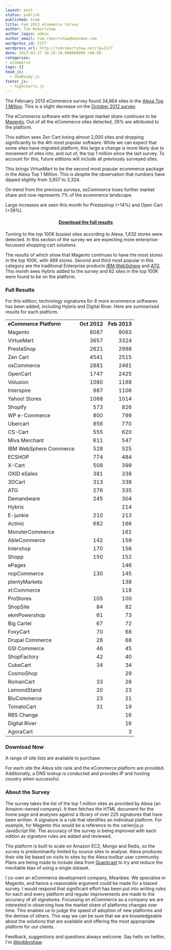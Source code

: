 ```yaml
---
layout: post
status: publish
published: true
title: Feb 2013 eCommerce Survey
author: Tom Robertshaw
author_login: admin
author_email: tom.robertshaw@meanbee.com
wordpress_id: 2177
wordpress_url: http://tomrobertshaw.net/?p=2177
date: 2013-03-27 16:25:18.000000000 +00:00
categories:
- eCommerce
tags: []
head_js:
  - domReady.js
footer_js:
  - highcharts.js
---
```

The February 2013 eCommerce survey found 34,864 sites in the <a href="http://www.alexa.com/topsites">Alexa Top 1 Million</a>. This is a slight decrease on the <a href="http://tomrobertshaw.net/2012/11/october-2012-ecommerce-survey/">October 2012 survey</a>.

The eCommerce software with the largest market share continues to be <a href="http://www.magentocommerce.com">Magento</a>. Out of all the eCommerce sites detected, 26% are attributed to the platform.

This edition sees Zen Cart losing almost 2,000 sites and dropping significantly to the 4th most popular software. While we can expect that some sites have migrated platform, this large a change is more likely due to movement of sites into, and out of, the top 1 million since the last survey. To account for this, future editions will include all previously surveyed sites.

This brings VirtueMart to be the second most popular ecommerce package in the Alexa Top 1 Million. This is despite the observation that numbers have dipped slightly from 3,657 to 3,324.

On trend from the previous surveys, osCommerce loses further market share and now represents 7% of the ecommerce landscape.

Large increases are seen this month for Prestashop (+14%) and Open Cart (+39%).


<div id="mostPopularMillion"></div>

<div style="text-align: center; margin: 20px 0; font-weight: bold;">
    <a href="#download-now">Download the full results</a>
</div>

Turning to the top 100K busiest sites according to Alexa, 1,632 stores were detected. In this section of the survey we are expecting more enterprise-focussed shopping cart solutions.

The results of which show that Magento continues to have the most stores in the top 100K, with 468 stores. Second and third most popular in this category are the traditional Enterprise products <a href="http://www.ibm.com/software/websphere">IBM WebSphere</a> and <a href="http://www.atg.com">ATG</a>. This month sees Hybris added to the survey and 62 sites in the top 100K were found to be on the platform.

<div id="mostPopularHundredThousand"></div>


### Full Results

For this edition, technology signatures for 8 more ecommerce softwares has been added, including Hybris and Digital River. Here are summarised results for each platform.

<table>
<tbody>
<tr>
<td><strong>eCommerce Platform</strong></td>
<td align="right"><strong>Oct 2012</strong></td>
<td align="right"><strong>Feb 2013</strong></td>
</tr>
<tr>
<td>Magento</td>
<td align="right">8087</td>
<td align="right">9063</td>
</tr>
<tr>
<td>VirtueMart</td>
<td align="right">3657</td>
<td align="right">3324</td>
</tr>
<tr>
<td>PrestaShop</td>
<td align="right">2621</td>
<td align="right">2998</td>
</tr>
<tr>
<td>Zen Cart</td>
<td align="right">4541</td>
<td align="right">2515</td>
</tr>
<tr>
<td>osCommerce</td>
<td align="right">2881</td>
<td align="right">2461</td>
</tr>
<tr>
<td>OpenCart</td>
<td align="right">1747</td>
<td align="right">2425</td>
</tr>
<tr>
<td>Volusion</td>
<td align="right">1080</td>
<td align="right">1168</td>
</tr>
<tr>
<td>Interspire</td>
<td align="right">987</td>
<td align="right">1106</td>
</tr>
<tr>
<td>Yahoo! Stores</td>
<td align="right">1068</td>
<td align="right">1014</td>
</tr>
<tr>
<td>Shopify</td>
<td align="right">573</td>
<td align="right">826</td>
</tr>
<tr>
<td>WP e-Commerce</td>
<td align="right">800</td>
<td align="right">799</td>
</tr>
<tr>
<td>Ubercart</td>
<td align="right">856</td>
<td align="right">770</td>
</tr>
<tr>
<td>CS-Cart</td>
<td align="right">555</td>
<td align="right">620</td>
</tr>
<tr>
<td>Miva Merchant</td>
<td align="right">611</td>
<td align="right">547</td>
</tr>
<tr>
<td>IBM WebSphere Commerce</td>
<td align="right">528</td>
<td align="right">525</td>
</tr>
<tr>
<td>ECSHOP</td>
<td align="right">774</td>
<td align="right">484</td>
</tr>
<tr>
<td>X-Cart</td>
<td align="right">509</td>
<td align="right">399</td>
</tr>
<tr>
<td>OXID eSales</td>
<td align="right">381</td>
<td align="right">338</td>
</tr>
<tr>
<td>3DCart</td>
<td align="right">313</td>
<td align="right">338</td>
</tr>
<tr>
<td>ATG</td>
<td align="right">276</td>
<td align="right">335</td>
</tr>
<tr>
<td>Demandware</td>
<td align="right">245</td>
<td align="right">304</td>
</tr>
<tr>
<td>Hybris</td>
<td align="right"></td>
<td align="right">214</td>
</tr>
<tr>
<td>E-junkie</td>
<td align="right">210</td>
<td align="right">213</td>
</tr>
<tr>
<td>Actinic</td>
<td align="right">682</td>
<td align="right">166</td>
</tr>
<tr>
<td>MonsterCommerce</td>
<td align="right"></td>
<td align="right">161</td>
</tr>
<tr>
<td>AbleCommerce</td>
<td align="right">142</td>
<td align="right">159</td>
</tr>
<tr>
<td>Intershop</td>
<td align="right">170</td>
<td align="right">156</td>
</tr>
<tr>
<td>Shopp</td>
<td align="right">150</td>
<td align="right">152</td>
</tr>
<tr>
<td>ePages</td>
<td align="right"></td>
<td align="right">146</td>
</tr>
<tr>
<td>nopCommerce</td>
<td align="right">130</td>
<td align="right">145</td>
</tr>
<tr>
<td>plentyMarkets</td>
<td align="right"></td>
<td align="right">138</td>
</tr>
<tr>
<td>xt:Commerce</td>
<td align="right"></td>
<td align="right">118</td>
</tr>
<tr>
<td>ProStores</td>
<td align="right">105</td>
<td align="right">100</td>

</tr>
<tr>
<td>ShopSite</td>
<td align="right">84</td>
<td align="right">82</td>

</tr>
<tr>
<td>ekmPowershop</td>
<td align="right">61</td>
<td align="right">73</td>

</tr>
<tr>
<td>Big Cartel</td>
<td align="right">67</td>
<td align="right">72</td>

</tr>
<tr>
<td>FoxyCart</td>
<td align="right">70</td>
<td align="right">68</td>

</tr>
<tr>
<td>Drupal Commerce</td>
<td align="right">28</td>
<td align="right">68</td>

</tr>
<tr>
<td>GSI Commerce</td>
<td align="right">46</td>
<td align="right">45</td>

</tr>
<tr>
<td>ShopFactory</td>
<td align="right">42</td>
<td align="right">40</td>

</tr>
<tr>
<td>CubeCart</td>
<td align="right">34</td>
<td align="right">34</td>

</tr>
<tr>
<td>CosmoShop</td>
<td align="right"></td>
<td align="right">29</td>

</tr>
<tr>
<td>RomanCart</td>
<td align="right">33</td>
<td align="right">28</td>

</tr>
<tr>
<td>LemondStand</td>
<td align="right">20</td>
<td align="right">23</td>

</tr>
<tr>
<td>BluCommerce</td>
<td align="right">23</td>
<td align="right">21</td>

</tr>
<tr>
<td>TomatoCart</td>
<td align="right">31</td>
<td align="right">19</td>

</tr>
<tr>
<td>RBS Change</td>
<td align="right"></td>
<td align="right">16</td>

</tr>
<tr>
<td>Digital River</td>
<td align="right"></td>
<td align="right">16</td>

</tr>
<tr>
<td>AgoraCart</td>
<td align="right"></td>
<td align="right">3</td>

</tr>
</tbody>
</table>

<h3 id="download-now">Download Now</h3>

A range of site lists are available to purchase.

<script type="text/javascript">
var me = "me", at = "@", domain = "tomrobertshaw.net";
document.write("<span style='display: block; font-size: larger; font-weight: bold; text-align:center;'><a href=" + "mailto:" + me + at + domain + ">Email me to discuss a site list purchase</a></span>");
</script>

For each site the Alexa site rank and the eCommerce platform are provided. Additionally, a DNS lookup is conducted and provides IP and hosting country when successful.


### About the Survey

The survey takes the list of the top 1 million sites as provided by Alexa (an Amazon-owned company). It then fetches the HTML document for the home page and analyses against a library of over 225 signatures that have been written. A signature is a rule that identifies an individual platform. For example, for Magento this would be a reference to the varien/js.js JavaScript file. The accuracy of the survey is being improved with each edition as signature rules are added and reviewed.

The platform is built to scale on Amazon EC2, Mongo and Redis, so the survey is predominantly limited by source sites to analyse. Alexa produces their site list based on visits to sites by the Alexa toolbar user community. Plans are being made to include data from <a href="http://www.quantcast.com/top-sites-1">Quantcast</a> to try and reduce the inevitable bias of using a single dataset.

I co-own an eCommerce development company, Meanbee. We specialise in Magento, and hence a reasonable argument could be made for a biased survey. I would respond that significant effort has been put into writing rules for each and every platform and regular improvements are made to the accuracy of all signatures. Focussing on eCommerce as a company we are interested in observing how the market share of platforms changes over time. This enables us to judge the speed of adoption of new platforms and the demise of others. This way we can be sure that we are knowledgeable about the solutions that are available and offering the most appropriate platform for our clients.

Feedback, suggestions and questions always welcome. Say hello on twitter, I'm <a href="http://twitter.com/bobbyshaw">@bobbyshaw</a>.

<script type="text/javascript">// <![CDATA[
var chart = [];

domReady.on(function () {

  chart[0] = new Highcharts.Chart({
    chart: {
      backgroundColor: null,
      renderTo: 'mostPopularMillion',
      plotBackgroundColor: null,
      plotBorderWidth: null,
      plotShadow: false,
    },
    title: {
      text: 'Most Popular eCommerce Software (Top 1M Sites), Feb 2013'
    },
    tooltip: {
      formatter: function() {
        return '<b>'+ this.point.name +'</b>: '+ this.percentage.toFixed(1) +' %';
      }
    },
    plotOptions: {
      pie: {
        allowPointSelect: true,
        cursor: 'pointer',
        dataLabels: {
          enabled: true,
          color: '#000000',
          connectorColor: '#000000',
          formatter: function() {
            return '<b>'+ this.point.name +'</b>';
          }
        }
      }
    },
    series: [{
      type: 'pie',
      name: 'eCommerce Market Share',
      data: [
        ['Magento', 9063],
        ['VirtueMart',  3324],
        ['PrestaShop',  2998],
        ['Zen Cart',  2515],
        ['osCommerce',  2461],
        ['OpenCart',  2425],            
        ['Volusion', 1168],
        ['Interspire', 1106],
        ['Yahoo! Stores', 1014],
        ['Shopify',  826],
        ['Others',  7964]
      ]
    }]
  });

  chart[1] = new Highcharts.Chart({
    chart: {
      backgroundColor: null,
      renderTo: 'mostPopularHundredThousand',
      plotBackgroundColor: null,
      plotBorderWidth: null,
      plotShadow: false,
    },
    title: {
      text: 'Most Popular eCommerce Software (Top 100K Sites), Feb 2013'
    },
    tooltip: {
      formatter: function() {
        return '<b>'+ this.point.name +'</b>: '+ this.percentage.toFixed(1) +' %';
      }
    },
    plotOptions: {
      pie: {
        allowPointSelect: true,
        cursor: 'pointer',
        dataLabels: {
          enabled: true,
          color: '#000000',
          connectorColor: '#000000',
          formatter: function() {
            return '<b>'+ this.point.name +'</b>: '+ this.point.y;
          }
        }
      }
    },
    series: [{
      type: 'pie',
      name: 'eCommerce Market Share',
      data: [
        ['Magento',   468],
        ['IBM WebSphere',  186],
        ['ATG',    161],
        ['Demandware',  81],
        ['VirtueMart', 72],
        ['osCommerce',   65],
        ['Hybris', 62],
        ['Open Cart', 52],
        ['Zen Cart',  50],
        ['Yahoo! Stores', 49],
        ['Others',    386]
      ]
    }]
  });

});

// ]]></script>
